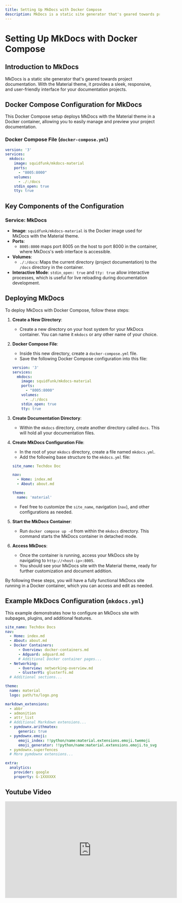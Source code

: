 ```yaml
---
title: Setting Up MkDocs with Docker Compose
description: MkDocs is a static site generator that's geared towards project documentation. With the Material theme, it provides a sleek, responsive, and user-friendly interface for your documentation projects.
---
```


# Setting Up MkDocs with Docker Compose

## Introduction to MkDocs

MkDocs is a static site generator that's geared towards project documentation. With the Material theme, it provides a sleek, responsive, and user-friendly interface for your documentation projects.

## Docker Compose Configuration for MkDocs

This Docker Compose setup deploys MkDocs with the Material theme in a Docker container, allowing you to easily manage and preview your project documentation.

### Docker Compose File (`docker-compose.yml`)

```yaml
version: '3'
services:
  mkdocs:
    image: squidfunk/mkdocs-material
    ports:
      - "8005:8000"
    volumes:
      - ./:/docs
    stdin_open: true
    tty: true
```

## Key Components of the Configuration
### Service: MkDocs
- **Image**: `squidfunk/mkdocs-material` is the Docker image used for MkDocs with the Material theme.
- **Ports**: 
  - `8005:8000` maps port 8005 on the host to port 8000 in the container, where MkDocs's web interface is accessible.
- **Volumes**: 
  - `./:/docs`: Maps the current directory (project documentation) to the `/docs` directory in the container.
- **Interactive Mode**: `stdin_open: true` and `tty: true` allow interactive processes, which is useful for live reloading during documentation development.

## Deploying MkDocs

To deploy MkDocs with Docker Compose, follow these steps:

1. **Create a New Directory**:
   - Create a new directory on your host system for your MkDocs container. You can name it `mkdocs` or any other name of your choice.

2. **Docker Compose File**:
   - Inside this new directory, create a `docker-compose.yml` file.
   - Save the following Docker Compose configuration into this file:

    ```yaml
    version: '3'
    services:
      mkdocs:
        image: squidfunk/mkdocs-material
        ports:
          - "8005:8000"
        volumes:
          - ./:/docs
        stdin_open: true
        tty: true
    ```

3. **Create Documentation Directory**:
   - Within the `mkdocs` directory, create another directory called `docs`. This will hold all your documentation files.

4. **Create MkDocs Configuration File**:
   - In the root of your `mkdocs` directory, create a file named `mkdocs.yml`.
   - Add the following base structure to the `mkdocs.yml` file:

    ```yaml
    site_name: Techdox Doc

    nav:
      - Home: index.md
      - About: about.md

    theme:
      name: 'material'
    ```

    - Feel free to customize the `site_name`, navigation (`nav`), and other configurations as needed.

5. **Start the MkDocs Container**:
   - Run `docker compose up -d` from within the `mkdocs` directory. This command starts the MkDocs container in detached mode.

6. **Access MkDocs**:
   - Once the container is running, access your MkDocs site by navigating to `http://<host-ip>:8005`.
   - You should see your MkDocs site with the Material theme, ready for further customization and document addition.

By following these steps, you will have a fully functional MkDocs site running in a Docker container, which you can access and edit as needed.


## Example MkDocs Configuration (`mkdocs.yml`)

This example demonstrates how to configure an MkDocs site with subpages, plugins, and additional features.

```yaml
site_name: Techdox Docs
nav:
  - Home: index.md
  - About: about.md
  - Docker Containers:
      - Overview: docker-containers.md
      - Adguard: adguard.md
      # Additional Docker container pages...
  - Networking:
      - Overview: networking-overview.md
      - GlusterFS: glusterfs.md
  # Additional sections...

theme:
  name: material
  logo: path/to/logo.png

markdown_extensions:
  - abbr
  - admonition
  - attr_list
  # Additional Markdown extensions...
  - pymdownx.arithmatex:
      generic: true
  - pymdownx.emoji:
      emoji_index: !!python/name:material.extensions.emoji.twemoji
      emoji_generator: !!python/name:material.extensions.emoji.to_svg
  - pymdownx.superfences
  # More pymdownx extensions...

extra:
  analytics:
    provider: google
    property: G-1XXXXXX
```
## Youtube Video

<iframe width="560" height="315" src="https://www.youtube.com/embed/K2RDsWgwDTU?si=sQkLDP4fI0JdhBzX" title="YouTube video player" frameborder="0" allow="accelerometer; autoplay; clipboard-write; encrypted-media; gyroscope; picture-in-picture; web-share" allowfullscreen></iframe>
